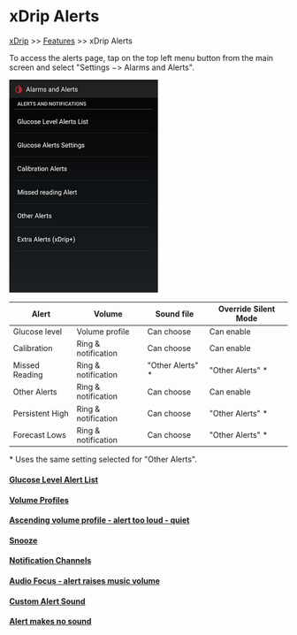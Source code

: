 # xDrip Alerts  
[xDrip](../README.md) >> [Features](./Features_page.md) >> xDrip Alerts  
  
To access the alerts page, tap on the top left menu button from the main screen and select "Settings &#8722;> Alarms and Alerts".  
  
![](./images/Alerts.png)  
  
|  Alert |  Volume |  Sound file |  Override Silent Mode |  
| ----- | ------ | ---------- | -------------------- |  
| Glucose level | Volume profile | Can choose | Can enable |  
| Calibration | Ring & notification | Can choose | Can enable |  
| Missed Reading | Ring & notification | "Other Alerts" \* | "Other Alerts" \* | 
| Other Alerts | Ring & notification | Can choose | Can enable |  
| Persistent High | Ring & notification | Can choose | "Other Alerts" \* |  
| Forecast Lows | Ring & notification | Can choose | "Other Alerts" \* |

 \* Uses the same setting selected for "Other Alerts".  

  
#### [Glucose Level Alert List](./Glucose-level-alerts.md)
#### [Volume Profiles](./Volume-profiles.md)  
#### [Ascending volume profile - alert too loud - quiet](./Ascending-volume-profile.md)
#### [Snooze](./Snooze.md)
#### [Notification Channels](./Notification-channels.md)
#### [Audio Focus - alert raises music volume](./AudioFocus.md)
#### [Custom Alert Sound](./Custom-Alert-Sound.md)
#### [Alert makes no sound](./Silent-alert.md)
